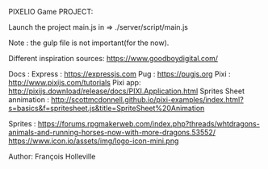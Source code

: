 PIXELIO Game PROJECT: 

Launch the project main.js in => ./server/script/main.js

Note : the gulp file is not important(for the now).

Different inspiration sources: 
	https://www.goodboydigital.com/

Docs :
	Express	: https://expressjs.com
	Pug  	: https://pugjs.org
	Pixi 	: http://www.pixijs.com/tutorials
	Pixi app: http://pixijs.download/release/docs/PIXI.Application.html
	Sprites Sheet annimation : http://scottmcdonnell.github.io/pixi-examples/index.html?s=basics&f=spritesheet.js&title=SpriteSheet%20Animation
	
Sprites : 
	https://forums.rpgmakerweb.com/index.php?threads/whtdragons-animals-and-running-horses-now-with-more-dragons.53552/
	https://www.icon.io/assets/img/logo-icon-mini.png

Author: François Holleville

